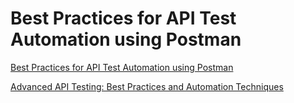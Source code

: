 # Best Practices for API Test Automation using Postman

[Best Practices for API Test Automation using Postman](https://www.frugaltesting.com/blog/best-practices-for-api-test-automation-using-postman)

[Advanced API Testing: Best Practices and Automation Techniques](https://youtu.be/Ix6z1kBweuk)
